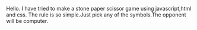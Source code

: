 Hello. I have tried to make a stone paper scissor game using javascript,html and css. The rule is so simple.Just pick any of the symbols.The opponent will be computer.
